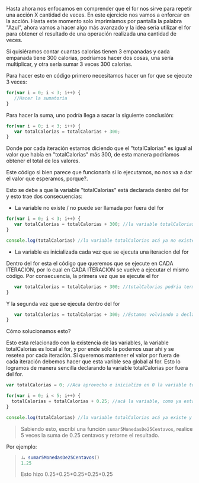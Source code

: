 Hasta ahora nos enfocamos en comprender que el for nos sirve para repetir una acción X cantidad de veces.
En este ejercicio nos vamos a enforcar en la acción.
Hasta este momento solo imprimíamos por pantalla la palabra "Azul", ahora vamos a hacer algo más avanzado y la idea sería utilizar el for para obtener el resultado de una operación realizada una cantidad de veces.

Si quisiéramos contar cuantas calorias tienen 3 empanadas y cada empanada tiene 300 calorias, podríamos hacer dos cosas, una sería multiplicar, y otra sería sumar 3 veces 300 calorias.

Para hacer esto en código primero necesitamos hacer un for que se ejecute 3 veces:


```javascript
for(var i = 0; i < 3; i++) {
   //Hacer la sumatoria
}
```

Para hacer la suma, uno podría llega a sacar la siguiente conclusión:

```javascript
for(var i = 0; i < 3; i++) {
   var totalCalorias = totalCalorias + 300;
}
```

Donde por cada iteración estamos diciendo que el "totalCalorias" es igual al valor que había en "totalCalorias" más 300, de esta manera podríamos obtener el total de los valores.

Este código si bien parece que funcionaría si lo ejecutamos, no nos va a dar el valor que esperamos, porque?.

Esto se debe a que la variable "totalCalorias" está declarada dentro del for y esto trae dos consecuencias:

* La variable no existe / no puede ser llamada por fuera del for

```javascript
for(var i = 0; i < 3; i++) {
   var totalCalorias = totalCalorias + 300; //la variable totalCalorias esta declarada dentro del for y solo puede ser usada ahí dentro
}

console.log(totalCalorias) //la variable totalCalorias acá ya no existe y no puede ser consultada
```

* La variable es inicializada cada vez que se ejecuta una iteracion del for

Dentro del for esta el código que queremos que se ejecute en CADA ITERACION, por lo cual en CADA ITERACION se vuelve a ejecutar el mismo código.
Por consecuencia, la primera vez que se ejecute el for

```javascript
   var totalCalorias = totalCalorias + 300; //totalCalorias podria terminar valiendo 300
}
```

Y la segunda vez que se ejecuta dentro del for

```javascript
   var totalCalorias = totalCalorias + 300; //Estamos volviendo a declara la variable totalCalorias, por lo cual no logramos almacenar el valor anterior.
}
```

Cómo solucionamos esto?

Esto esta relacionado con la existencia de las variables, la variable totalCalorias es local al for, y por ende sólo la podemos usar ahí y se resetea por cada iteración. Si queremos mantener el valor por fuera de cada iteración debemos hacer que esta varible sea global al for. Esto lo logramos de manera sencilla declarando la variable totalCalorias por fuera del for.

```javascript
var totalCalorias = 0; //Aca aprovecho e inicializo en 0 la variable totalCalorias.

for(var i = 0; i < 5; i++) {
  totalCalorias = totalCalorias + 0.25; //acá la variable, como ya esta declarada por fuera del for, puede ser modificada durante las iteraciones y no se "reinicia"
}

console.log(totalCalorias) //la variable totalCalorias acá ya existe y nos devuelve el valor total que buscábamos.
```

> Sabiendo esto, escribí una función `sumar5MonedasDe25Centavos`, realice 5 veces la suma de 0.25 centavos y retorne el resultado.

Por ejemplo: 
> 
> ```javascript
> ム sumar5MonedasDe25Centavos()
> 1.25
> ```
> Esto hizo 0.25+0.25+0.25+0.25+0.25